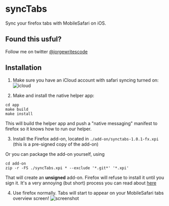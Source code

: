 # syncTabs
Sync your firefox tabs with MobileSafari on iOS.

## Found this usful? 
Follow me on twitter [@jorgewritescode](http://twitter.com/jorgewritescode)

## Installation

1. Make sure you have an iCloud account with safari syncing turned on:
![icloud](https://github.com/hezi/syncTabs/blob/master/readme/icloud.png?raw=true)

2. Make and install the native helper app:
```
cd app
make build
make install
```

This will build the helper app and push a "native messaging" manifest to firefox so it knows how to run our helper.

3. Install the Firefox add-on, located in `./add-on/synctabs-1.0.1-fx.xpi` (this is a pre-signed copy of the add-on)

Or you can package the add-on yourself, using 
```
cd add-on
zip -r -FS ./syncTabs.xpi * --exclude '*.git*' '*.xpi'
```
That will create an **unsigned** add-on. Firefox will refuse to install it until you sign it. It's a very annoying (but short) process you can read about [here](https://extensionworkshop.com/documentation/publish/distribute-pre-release-versions/)

4. Use firefox normally. Tabs will start to appear on your MobileSafari tabs overview screen! ![screenshot](https://github.com/hezi/syncTabs/blob/master/readme/screenshot.png?raw=true)
